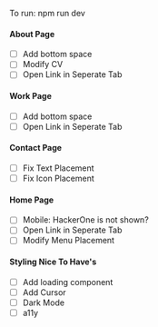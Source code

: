 To run: npm run dev

#### About Page

- [ ] Add bottom space
- [ ] Modify CV
- [ ] Open Link in Seperate Tab

#### Work Page

- [ ] Add bottom space
- [ ] Open Link in Seperate Tab

#### Contact Page

- [ ] Fix Text Placement
- [ ] Fix Icon Placement

#### Home Page

- [ ] Mobile: HackerOne is not shown?
- [ ] Open Link in Seperate Tab
- [ ] Modify Menu Placement

#### Styling Nice To Have's

- [ ] Add loading component
- [ ] Add Cursor
- [ ] Dark Mode
- [ ] a11y

